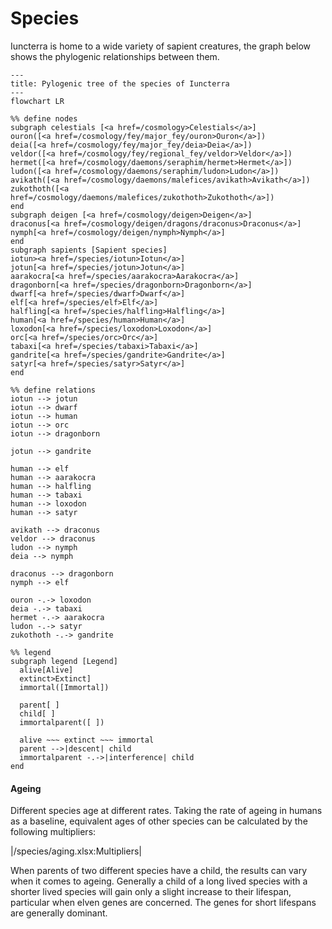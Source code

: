 # Species
Iuncterra is home to a wide variety of sapient creatures, the graph below shows the phylogenic relationships between them.

```mermaid
---
title: Pylogenic tree of the species of Iuncterra
---
flowchart LR

%% define nodes
subgraph celestials [<a href=/cosmology>Celestials</a>]
ouron([<a href=/cosmology/fey/major_fey/ouron>Ouron</a>])
deia([<a href=/cosmology/fey/major_fey/deia>Deia</a>])
veldor([<a href=/cosmology/fey/regional_fey/veldor>Veldor</a>])
hermet([<a href=/cosmology/daemons/seraphim/hermet>Hermet</a>])
ludon([<a href=/cosmology/daemons/seraphim/ludon>Ludon</a>])
avikath([<a href=/cosmology/daemons/malefices/avikath>Avikath</a>])
zukothoth([<a href=/cosmology/daemons/malefices/zukothoth>Zukothoth</a>])
end
subgraph deigen [<a href=/cosmology/deigen>Deigen</a>]
draconus[<a href=/cosmology/deigen/dragons/draconus>Draconus</a>]
nymph[<a href=/cosmology/deigen/nymph>Nymph</a>]
end
subgraph sapients [Sapient species]
iotun><a href=/species/iotun>Iotun</a>]
jotun[<a href=/species/jotun>Jotun</a>]
aarakocra[<a href=/species/aarakocra>Aarakocra</a>]
dragonborn[<a href=/species/dragonborn>Dragonborn</a>]
dwarf[<a href=/species/dwarf>Dwarf</a>]
elf[<a href=/species/elf>Elf</a>]
halfling[<a href=/species/halfling>Halfling</a>]
human[<a href=/species/human>Human</a>]
loxodon[<a href=/species/loxodon>Loxodon</a>]
orc[<a href=/species/orc>Orc</a>]
tabaxi[<a href=/species/tabaxi>Tabaxi</a>]
gandrite[<a href=/species/gandrite>Gandrite</a>]
satyr[<a href=/species/satyr>Satyr</a>]
end

%% define relations
iotun --> jotun
iotun --> dwarf
iotun --> human
iotun --> orc
iotun --> dragonborn

jotun --> gandrite

human --> elf
human --> aarakocra
human --> halfling
human --> tabaxi
human --> loxodon
human --> satyr

avikath --> draconus
veldor --> draconus
ludon --> nymph
deia --> nymph

draconus --> dragonborn
nymph --> elf

ouron -.-> loxodon
deia -.-> tabaxi
hermet -.-> aarakocra
ludon -.-> satyr
zukothoth -.-> gandrite

%% legend
subgraph legend [Legend]
  alive[Alive]
  extinct>Extinct]
  immortal([Immortal])
  
  parent[ ]
  child[ ]
  immortalparent([ ])

  alive ~~~ extinct ~~~ immortal
  parent -->|descent| child
  immortalparent -.->|interference| child
end

```

#### Ageing
Different species age at different rates. Taking the rate of ageing in humans as a baseline, equivalent ages of other species can be calculated by the following multipliers:

|/species/aging.xlsx:Multipliers|

When parents of two different species have a child, the results can vary when it comes to ageing. Generally a child of a long lived species with a shorter lived species will gain only a slight increase to their lifespan, particular when elven genes are concerned. The genes for short lifespans are generally dominant.